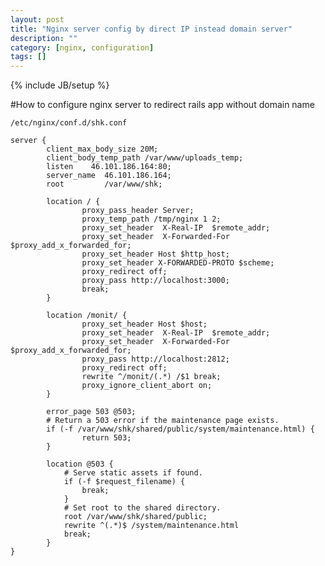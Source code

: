 ```yaml
---
layout: post
title: "Nginx server config by direct IP instead domain server"
description: ""
category: [nginx, configuration]
tags: []
---
```

{% include JB/setup %}

#How to configure nginx server to redirect rails app without domain name

    /etc/nginx/conf.d/shk.conf 

    server {    
            client_max_body_size 20M;    
            client_body_temp_path /var/www/uploads_temp;    
            listen    46.101.186.164:80;    
            server_name  46.101.186.164;    
            root         /var/www/shk;

            location / {            
                    proxy_pass_header Server;    
                    proxy_temp_path /tmp/nginx 1 2;
                    proxy_set_header  X-Real-IP  $remote_addr;    
                    proxy_set_header  X-Forwarded-For $proxy_add_x_forwarded_for;    
                    proxy_set_header Host $http_host;    
                    proxy_set_header X-FORWARDED-PROTO $scheme;    
                    proxy_redirect off;    
                    proxy_pass http://localhost:3000;    
                    break;    
            }

            location /monit/ {            
                    proxy_set_header Host $host;    
                    proxy_set_header  X-Real-IP  $remote_addr;    
                    proxy_set_header  X-Forwarded-For $proxy_add_x_forwarded_for;    
                    proxy_pass http://localhost:2812;    
                    proxy_redirect off;    
                    rewrite ^/monit/(.*) /$1 break;    
                    proxy_ignore_client_abort on;    
            }

            error_page 503 @503;    
            # Return a 503 error if the maintenance page exists.    
            if (-f /var/www/shk/shared/public/system/maintenance.html) {      
                    return 503;    
            }
            
            location @503 {      
                # Serve static assets if found.      
                if (-f $request_filename) {        
                    break;    
                }
                # Set root to the shared directory.      
                root /var/www/shk/shared/public;    
                rewrite ^(.*)$ /system/maintenance.html 
                break;    
            }      
    }

